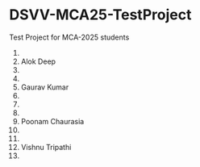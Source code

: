 # DSVV-MCA25-TestProject
Test Project for MCA-2025 students

1. 
2. Alok Deep
3. 
4. 
5. Gaurav Kumar
6.
7.
8.
9. Poonam Chaurasia
10.
11.
12. Vishnu Tripathi
13.